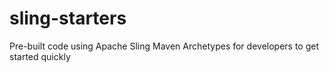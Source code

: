# sling-starters
Pre-built code using Apache Sling Maven Archetypes for developers to get started quickly
